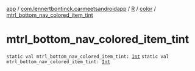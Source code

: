 [app](../../../index.md) / [com.lennertbontinck.carmeetsandroidapp](../../index.md) / [R](../index.md) / [color](index.md) / [mtrl_bottom_nav_colored_item_tint](./mtrl_bottom_nav_colored_item_tint.md)

# mtrl_bottom_nav_colored_item_tint

`static val mtrl_bottom_nav_colored_item_tint: `[`Int`](https://kotlinlang.org/api/latest/jvm/stdlib/kotlin/-int/index.html)
`static val mtrl_bottom_nav_colored_item_tint: `[`Int`](https://kotlinlang.org/api/latest/jvm/stdlib/kotlin/-int/index.html)